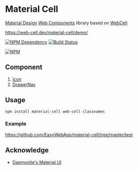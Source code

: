 # Material Cell

[Material Design][1] [Web Components][2] library based on [WebCell][3]

https://web-cell.dev/material-cell/demo/

[![NPM Dependency](https://david-dm.org/EasyWebApp/material-cell.svg)][4]
[![Build Status](https://travis-ci.com/EasyWebApp/material-cell.svg?branch=master)][5]

[![NPM](https://nodei.co/npm/material-cell.png?downloads=true&downloadRank=true&stars=true)][6]

## Component

1. [Icon](https://web-cell.dev/material-cell/interfaces/iconprops.html)
2. [DrawerNav](https://web-cell.dev/material-cell/interfaces/drawernavprops.html)

## Usage

```Shell
npm install material-cell web-cell classnames
```

### Example

https://github.com/EasyWebApp/material-cell/tree/master/test

## Acknowledge

-   [Daemonite's Material UI](https://daemonite.github.io/material/)

[1]: https://material.io/
[2]: https://www.webcomponents.org/
[3]: https://web-cell.dev/
[4]: https://david-dm.org/EasyWebApp/material-cell
[5]: https://travis-ci.com/EasyWebApp/material-cell
[6]: https://nodei.co/npm/material-cell/
